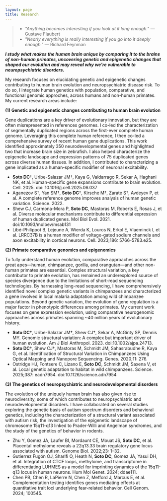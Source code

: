 ```yaml
---
layout: page
title: Research
---
```


> * _"Anything becomes interesting if you look at it long enough."_ ― Gustave Flaubert
> * _"Nearly everything is really interesting if you go into it deeply enough."_ ― Richard Feynman

_**I study what makes the human brain unique by comparing it to the brains of non-human primates, uncovering genetic and epigenetic changes that shaped our evolution and may reveal why we're vulnerable to neuropsychiatric disorders.**_

My research focuses on elucidating genetic and epigenetic changes contributing to human brain evolution and neuropsychiatric disease risk. To do so, I integrate human genetics with population, comparative, and functional genomic approches, across humans and non-human primates. My current research areas include:

**(1) Genetic and epigenetic changes contributing to human brain evolution**

Gene duplications are a key driver of evolutionary innovation, but they are often misrepresented in references genomes. I co-led the characterization of segmentally duplicated regions across the first-ever complete human genome. Leveraging this complete human reference, I then co-led a comprehensive survey of recent human gene duplications. This work identified approximately 350 neurodevelopmental genes and highlighted two that increase brain size in zebrafish. I also helped characterize the epigenetic landscape and expression patterns of 75 duplicated genes across diverse human tissues. In addition, I contributed to characterizing a gene implicated as a human-specific modifier of neuronal excitability.

* **Soto DC**†, Uribe-Salazar JM†, Kaya G, Valdarrago R, Sekar A, Haghani NK, et al. Human-specific gene expansions contribute to brain evolution. Cell. 2025. doi: 10.1016/j.cell.2025.06.037
* Aganezov S†, Yan SM†, **Soto DC**†, Kirsche M†, Zarate S†, Avdeyev P, et al. A complete reference genome improves analysis of human genetic variation. Science. 2022.
* Shew CJ, Carmona-Mora P, **Soto DC**, Mastoras M, Roberts E, Rosas J, et al. Diverse molecular mechanisms contribute to differential expression of human duplicated genes. Mol Biol Evol. 2021. doi:10.1093/molbev/msab131
* Libé-Philippot B, Lejeune A, Wierda K, Louros N, Erkol E, Vlaeminck I, et al. LRRC37B is a human modifier of voltage-gated sodium channels and axon excitability in cortical neurons. Cell. 2023;186: 5766-5783.e25.

**(2) Primate comparative genomics and epigenomics**

To fully understand human evolution, comparative approaches across the great apes—human, chimpanzee, gorilla, and orangutan—and other non-human primates are essential. Complex structural variation, a key contributor to primate evolution, has remained an underexplored source of species divergence due to the limitations of short-read sequencing technologies. By harnessing long-read sequencing, I have comprehensively identified novel complex genetic variants in chimpanzees and characterized a gene involved in local malaria adaptation among wild chimpanzee populations. Beyond genetic variation, the evolution of gene regulation is a major factor in phenotypic differences among primates. My current work focuses on gene expression evolution, using comparative neurogenomic approaches across primates spanning ~40 million years of evolutionary history.

* **Soto DC**†, Uribe-Salazar JM†, Shew CJ†, Sekar A, McGinty SP, Dennis MY. Genomic structural variation: A complex but important driver of human evolution. Am J Biol Anthropol. 2023. doi:10.1002/ajpa.24713.
* **Soto DC**†, Shew CJ†, Mastoras M, Schmidt JM, Sahasrabudhe R, Kaya G, et al. Identification of Structural Variation in Chimpanzees Using Optical Mapping and Nanopore Sequencing. Genes. 2020;11: 276.
* Ostridge HJ, Fontsere C, Lizano E, **Soto DC**, Schmidt JM, Saxena V, et al. Local genetic adaptation to habitat in wild chimpanzees. Science. 2025;387: eadn7954. doi:10.1126/science.adn7954

**(3) The genetics of neuropsychiatric and neurodevelopmental disorders**

The evolution of the uniquely human brain has also given rise to neurodiversity, some of which contributes to neuropsychiatric and neurodevelopmental disorders. I have collaborated on several studies exploring the genetic basis of autism spectrum disorders and behavioral genetics, including the characterization of a structural variant associated with autism risk, the investigation of the epigenetic landscape of chromosome 15q11-q13 linked to Prader-Willi and Angelman syndromes, and the study of the genetics of behavior in rodents.

* Zhu Y, Gomez JA, Laufer BI, Mordaunt CE, Mouat JS, **Soto DC**, et al. Placental methylome reveals a 22q13.33 brain regulatory gene locus associated with autism. Genome Biol. 2022;23: 1–32. 
* Gutierrez Fugón OJ, Sharifi O, Heath N, **Soto DC**, Gomez JA, Yasui DH, et al. Integration of CTCF loops, methylome, and transcriptome in differentiating LUHMES as a model for imprinting dynamics of the 15q11-q13 locus in human neurons. Hum Mol Genet. 2024; ddae111.
* Chen PB, Chen R, LaPierre N, Chen Z, Mefford J, Marcus E, et al. Complementation testing identifies genes mediating effects at quantitative trait loci underlying fear-related behavior. Cell Genom. 2024; 100545.        
